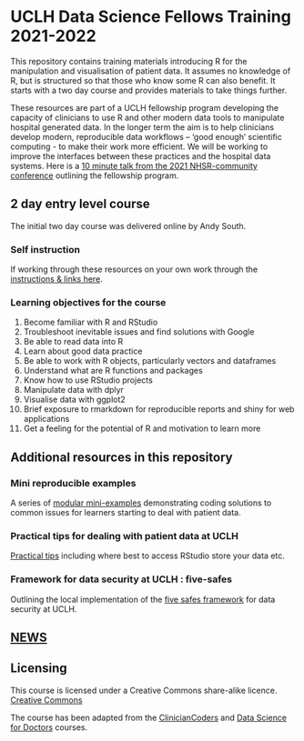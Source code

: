 # UCLH Data Science Fellows Training 2021-2022

This repository contains training materials introducing R for the manipulation and visualisation of patient data. It assumes no knowledge of R, but is structured so that those who know some R can also benefit. It starts with a two day course and provides materials to take things further. 

These resources are part of a UCLH fellowship program developing the capacity of clinicians to use R and other modern data tools to manipulate hospital generated data. In the longer term the aim is to help clinicians develop modern, reproducible data workflows – ‘good enough’ scientific computing - to make their work more efficient. We will be working to improve the interfaces between these practices and the hospital data systems. Here is a [10 minute talk from the 2021 NHSR-community conference](https://youtu.be/R7uDB9iqlZY?t=19480) outlining the fellowship program.

## 2 day entry level course

The initial two day course was delivered online by Andy South. 

### Self instruction

If working through these resources on your own work through the [instructions & links here](https://github.com/uclh-criu/learning-datascience/blob/master/instructions/03-instructions-if-self-guided.md).

### Learning objectives for the course

1. Become familiar with R and RStudio
1. Troubleshoot inevitable issues and find solutions with Google 
1. Be able to read data into R
1. Learn about good data practice
1. Be able to work with R objects, particularly vectors and dataframes
1. Understand what are R functions and packages
1. Know how to use RStudio projects
1. Manipulate data with dplyr
1. Visualise data with ggplot2
1. Brief exposure to rmarkdown for reproducible reports and shiny for web applications 
1. Get a feeling for the potential of R and motivation to learn more

## Additional resources in this repository

### Mini reproducible examples

A series of [modular mini-examples](https://github.com/uclh-criu/learning-datascience/blob/master/examples-mini/_readme-examples-mini.md) demonstrating coding solutions to common issues for learners starting to deal with patient data.

### Practical tips for dealing with patient data at UCLH

[Practical tips](https://github.com/uclh-criu/learning-datascience/blob/master/documents/uclh-data-fellows-practical-tips.md) including where best to access RStudio store your data etc.

### Framework for data security at UCLH : five-safes

Outlining the local implementation of the [five safes framework](https://github.com/uclh-criu/learning-datascience/blob/master/documents/access-to-health-data-uclh.md) for data security at UCLH. 

## [NEWS](https://github.com/uclh-criu/learning-datascience/blob/master/LICENSE.md) 

## Licensing
This course is licensed under a Creative Commons share-alike licence. 
[Creative Commons](https://creativecommons.org/licenses/by-sa/4.0/)

The course has been adapted from the [ClinicianCoders](https://github.com/datascibc/ClinicianCoders) and [Data Science for Doctors](https://github.com/datascibc/Data-Science-for-Docs) courses.



